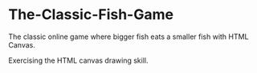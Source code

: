 # The-Classic-Fish-Game

The classic online game where bigger fish eats a smaller fish with HTML Canvas.

Exercising the HTML canvas drawing skill.